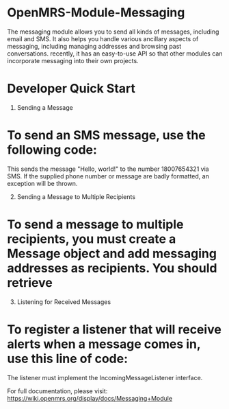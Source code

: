 OpenMRS-Module-Messaging
========================

The messaging module allows you to send all kinds of messages, including email and SMS. It also helps you handle various ancillary aspects of messaging, including managing addresses and browsing past conversations. recently, it has an easy-to-use API so that other modules can incorporate messaging into their own projects.

Developer Quick Start
========================

1) Sending a Message

# To send an SMS message, use the following code:

This sends the message "Hello, world!" to the number 18007654321 via SMS. If the supplied phone number or message are badly formatted, an exception will be thrown.

2) Sending a Message to Multiple Recipients

# To send a message to multiple recipients, you must create a Message object and add messaging addresses as recipients. You should retrieve 

3) Listening for Received Messages

# To register a listener that will receive alerts when a message comes in, use this line of code:

The listener must implement the IncomingMessageListener interface.


For full documentation, please visit: https://wiki.openmrs.org/display/docs/Messaging+Module
